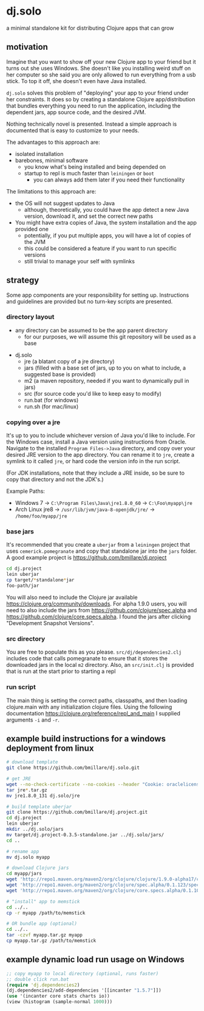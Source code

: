 # dj.solo
a minimal standalone kit for distributing Clojure apps that can grow

## motivation

Imagine that you want to show off your new Clojure app to your friend
but it turns out she uses Windows. She doesn't like you installing
weird stuff on her computer so she said you are only allowed to run
everything from a usb stick. To top it off, she doesn't even have
Java installed.

`dj.solo` solves this problem of "deploying" your app to your friend under her constraints. It does so by creating a standalone Clojure
app/distribution that bundles everything you need to run the
application, including the dependent jars, app source code, and the desired
JVM.

Nothing technically novel is presented. Instead a simple approach is documented that is easy to customize to your needs.

The advantages to this approach are:

- isolated installation
- barebones, minimal software
  - you know what's being installed and being depended on
  - startup to repl is much faster than `leiningen` or `boot`
    - you can always add them later if you need their functionality
    
The limitations to this approach are:

- the OS will not suggest updates to Java
  - although, theoretically, you could have the app detect a new Java version, download it, and set the correct new paths
- You might have extra copies of Java, the system installation and the app provided one
  - potentially, if you put multiple apps, you will have a lot of copies of the JVM
  - this could be considered a feature if you want to run specific versions
  - still trivial to manage your self with symlinks

## strategy

Some app components are your responsibility for setting
up. Instructions and guidelines are provided but no turn-key scripts
are presented.

### directory layout

- any directory can be assumed to be the app parent directory
  - for our purposes, we will assume this git repository will be used
    as a base

+ dj.solo
  + jre (a blatant copy of a jre directory)
  + jars (filled with a base set of jars, up to you on what to
    include, a suggested base is provided)
  + m2 (a maven repository, needed if you want to dynamically pull in
    jars)
  + src (for source code you'd like to keep easy to modify)
  - run.bat (for windows)
  - run.sh (for mac/linux)

### copying over a jre

It's up to you to include whichever version of Java you'd like to
include. For the Windows case, install a Java version using
instructions from Oracle. Navigate to the installed `Program Files->Java`
directory, and copy over your desired JRE version to the app
directory. You can rename it to `jre`, create a symlink to it called
`jre`, or hard code the version info in the run script.

(For JDK installations, note that they include a JRE inside, so be
sure to copy that directory and not the JDK's.)

Example Paths:
- Windows 7 ->  `C:\Program Files\Java\jre1.8.0_60` -> `C:\Foo\myapp\jre`
- Arch Linux jre8 -> `/usr/lib/jvm/java-8-openjdk/jre/` -> `/home/foo/myapp/jre`

### base jars

It's recommended that you create a `uberjar` from a `leiningen` project
that uses `cemerick.pomegranate` and copy that standalone jar into the
`jars` folder. A good example project is
https://github.com/bmillare/dj.project

```bash
cd dj.project
lein uberjar
cp target/*standalone*jar
foo-path/jar
```

You will also need to include the Clojure jar available https://clojure.org/community/downloads. For alpha 1.9.0 users,
you will need to also include the jars from
https://github.com/clojure/spec.alpha and
https://github.com/clojure/core.specs.alpha. I found the jars after clicking "Development Snapshot Versions".

### src directory

You are free to populate this as you please. `src/dj/dependencies2.clj`
includes code that calls pomegranate to ensure that it stores the
downloaded jars in the local `m2` directory. Also, an `src/init.clj` is provided that is run at the start prior to starting a repl

### run script

The main thing is setting the correct paths, classpaths, and then loading clojure.main with any initialization clojure files. Using the following documentation https://clojure.org/reference/repl_and_main I supplied arguments `-i` and `-r`.

## example build instructions for a windows deployment from linux

```bash
# download template
git clone https://github.com/bmillare/dj.solo.git

# get JRE
wget --no-check-certificate --no-cookies --header "Cookie: oraclelicense=accept-securebackup-cookie" http://download.oracle.com/otn-pub/java/jdk/8u131-b11/d54c1d3a095b4ff2b6607d096fa80163/jre-8u131-windows-x64.tar.gz
tar jre*.tar.gz
mv jre1.8.0_131 dj.solo/jre

# build template uberjar
git clone https://github.com/bmillare/dj.project.git
cd dj.project
lein uberjar
mkdir ../dj.solo/jars
mv target/dj.project-0.3.5-standalone.jar ../dj.solo/jars/
cd ..

# rename app
mv dj.solo myapp

# download Clojure jars
cd myapp/jars
wget 'http://repo1.maven.org/maven2/org/clojure/clojure/1.9.0-alpha17/clojure-1.9.0-alpha17.jar'
wget 'http://repo1.maven.org/maven2/org/clojure/spec.alpha/0.1.123/spec.alpha-0.1.123.jar'
wget 'http://repo1.maven.org/maven2/org/clojure/core.specs.alpha/0.1.10/core.specs.alpha-0.1.10.jar'

# "install" app to memstick
cd ../..
cp -r myapp /path/to/memstick

# OR bundle app (optional)
cd ../..
tar -czvf myapp.tar.gz myapp
cp myapp.tar.gz /path/to/memstick
```

## example dynamic load run usage on Windows

```clojure
;; copy myapp to local directory (optional, runs faster)
;; double click run.bat
(require 'dj.dependencies2)
(dj.dependencies2/add-dependencies '[[incanter "1.5.7"]])
(use '(incanter core stats charts io))
(view (histogram (sample-normal 1000)))
```
